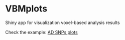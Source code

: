 # VBMplots
Shiny app for visualization voxel-based analysis results

Check the example: [AD SNPs plots](www.roshchupkin.com/adsnps/)
